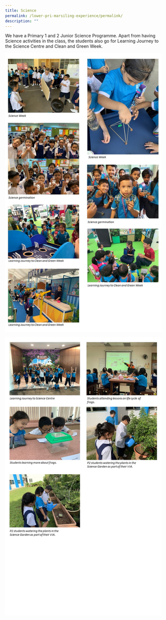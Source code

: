 ```yaml
---
title: Science
permalink: /lower-pri-marsiling-experience/permalink/
description: ""
---
```

We have a Primary 1 and 2 Junior Science Programme. Apart from having Science activities in the class, the students also go for Learning Journey to the Science Centre and Clean and Green Week.

![](/images/LP%20MPS%20Experience/Science%201.jpeg)

![](/images/LP%20MPS%20Experience/Science%202.jpeg)